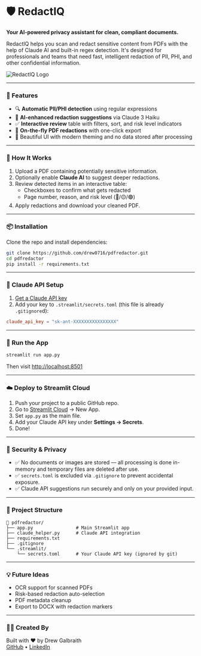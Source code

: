 # 🛡️ RedactIQ

**Your AI-powered privacy assistant for clean, compliant documents.**

RedactIQ helps you scan and redact sensitive content from PDFs with the help of Claude AI and built-in regex detection. It's designed for professionals and teams that need fast, intelligent redaction of PII, PHI, and other confidential information.

![RedactIQ Logo](https://upload.wikimedia.org/wikipedia/commons/thumb/1/17/Font_Awesome_5_regular_user-shield.svg/512px-Font_Awesome_5_regular_user-shield.svg.png)

---

### 🚀 Features

- 🔍 **Automatic PII/PHI detection** using regular expressions
- 🤖 **AI-enhanced redaction suggestions** via Claude 3 Haiku
- ✅ **Interactive review** table with filters, sort, and risk level indicators
- 📄 **On-the-fly PDF redactions** with one-click export
- 🎨 Beautiful UI with modern theming and no data stored after processing

---

### 🧪 How It Works

1. Upload a PDF containing potentially sensitive information.
2. Optionally enable **Claude AI** to suggest deeper redactions.
3. Review detected items in an interactive table:
   - Checkboxes to confirm what gets redacted
   - Page number, reason, and risk level (🔴/🟡/🟢)
4. Apply redactions and download your cleaned PDF.

---

### 📦 Installation

Clone the repo and install dependencies:

```bash
git clone https://github.com/drew0716/pdfredactor.git
cd pdfredactor
pip install -r requirements.txt
```

---

### 🧠 Claude API Setup

1. [Get a Claude API key](https://console.anthropic.com)
2. Add your key to `.streamlit/secrets.toml` (this file is already `.gitignore`d):

```toml
claude_api_key = "sk-ant-XXXXXXXXXXXXXXXX"
```

---

### 🏁 Run the App

```bash
streamlit run app.py
```

Then visit [http://localhost:8501](http://localhost:8501)

---

### ☁️ Deploy to Streamlit Cloud

1. Push your project to a public GitHub repo.
2. Go to [Streamlit Cloud](https://streamlit.io/cloud) → New App.
3. Set `app.py` as the main file.
4. Add your Claude API key under **Settings → Secrets**.
5. Done!

---

### 🛑 Security & Privacy

- ✅ No documents or images are stored — all processing is done in-memory and temporary files are deleted after use.
- ✅ `secrets.toml` is excluded via `.gitignore` to prevent accidental exposure.
- ✅ Claude API suggestions run securely and only on your provided input.

---

### 📄 Project Structure

```
📁 pdfredactor/
├── app.py                # Main Streamlit app
├── claude_helper.py      # Claude API integration
├── requirements.txt
├── .gitignore
└── .streamlit/
    └── secrets.toml      # Your Claude API key (ignored by git)
```

---

### 💡 Future Ideas

- OCR support for scanned PDFs
- Risk-based redaction auto-selection
- PDF metadata cleanup
- Export to DOCX with redaction markers

---

### 👨‍💻 Created By

Built with ❤️ by Drew Galbraith  
[GitHub](https://github.com/drew0716) • [LinkedIn](https://www.linkedin.com/in/scubadrew0716/)